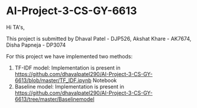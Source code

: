 # AI-Project-3-CS-GY-6613

Hi TA's,

This project is submitted by 
Dhaval Patel - DJP526, 
Akshat Khare - AK7674,
Disha Papneja - DP3074

For this project we have implemented two methods:
1) TF-IDF model: Implementation is present in https://github.com/dhavalpatel290/AI-Project-3-CS-GY-6613/blob/master/TF_IDF.ipynb Notebook 
2) Baseline model:  Implementation is present in https://github.com/dhavalpatel290/AI-Project-3-CS-GY-6613/tree/master/Baselinemodel
